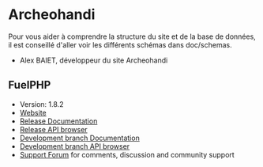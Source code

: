 # Archeohandi

Pour vous aider à comprendre la structure du site et de la base de données, il est conseillé d'aller voir les différents schémas dans doc/schemas.



- Alex BAIET, développeur du site Archeohandi

## FuelPHP

* Version: 1.8.2
* [Website](https://fuelphp.com/)
* [Release Documentation](https://fuelphp.com/docs)
* [Release API browser](https://fuelphp.com/api)
* [Development branch Documentation](https://fuelphp.com/dev-docs)
* [Development branch API browser](https://fuelphp.com/dev-api)
* [Support Forum](https://forums.fuelphp.com) for comments, discussion and community support
